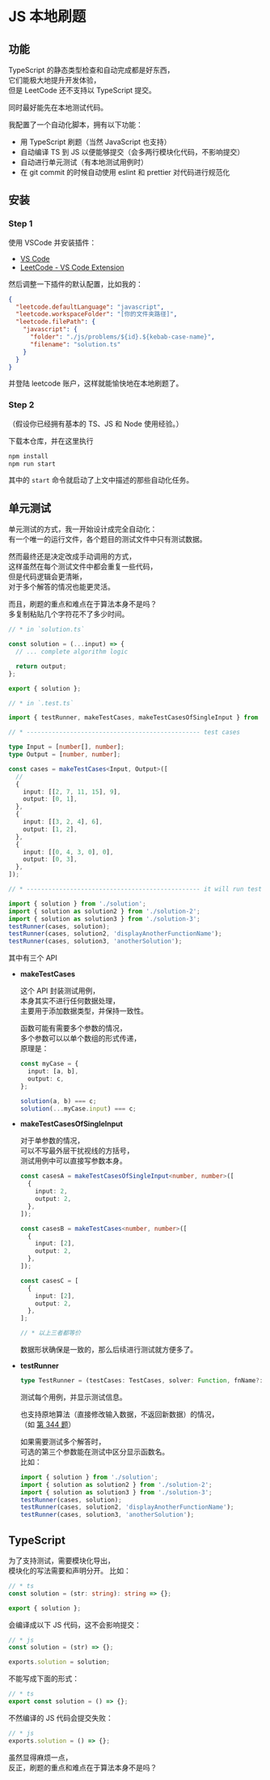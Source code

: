 # JS 本地刷题

## 功能

TypeScript 的静态类型检查和自动完成都是好东西，  
它们能极大地提升开发体验，  
但是 LeetCode 还不支持以 TypeScript 提交。

同时最好能先在本地测试代码。

我配置了一个自动化脚本，拥有以下功能：

- 用 TypeScript 刷题（当然 JavaScript 也支持）
- 自动编译 TS 到 JS 以便能够提交（会多两行模块化代码，不影响提交）
- 自动进行单元测试（有本地测试用例时）
- 在 git commit 的时候自动使用 eslint 和 prettier 对代码进行规范化

## 安装

### Step 1

使用 VSCode 并安装插件：

- [VS Code](https://code.visualstudio.com/)
- [LeetCode - VS Code Extension](https://marketplace.visualstudio.com/items?itemName=shengchen.vscode-leetcode)

然后调整一下插件的默认配置，比如我的：

```json
{
  "leetcode.defaultLanguage": "javascript",
  "leetcode.workspaceFolder": "[你的文件夹路径]",
  "leetcode.filePath": {
    "javascript": {
      "folder": "./js/problems/${id}.${kebab-case-name}",
      "filename": "solution.ts"
    }
  }
}
```

并登陆 leetcode 账户，这样就能愉快地在本地刷题了。

### Step 2

（假设你已经拥有基本的 TS、JS 和 Node 使用经验。）

下载本仓库，并在这里执行

```bash
npm install
npm run start
```

其中的 `start` 命令就启动了上文中描述的那些自动化任务。

## 单元测试

单元测试的方式，我一开始设计成完全自动化：  
有一个唯一的运行文件，各个题目的测试文件中只有测试数据。

然而最终还是决定改成手动调用的方式，  
这样虽然在每个测试文件中都会重复一些代码，  
但是代码逻辑会更清晰，  
对于多个解答的情况也能更灵活。

而且，刷题的重点和难点在于算法本身不是吗？  
多复制粘贴几个字符花不了多少时间。

```ts
// * in `solution.ts`

const solution = (...input) => {
  // ... complete algorithm logic

  return output;
};

export { solution };
```

```ts
// * in `.test.ts`

import { testRunner, makeTestCases, makeTestCasesOfSingleInput } from '../../helper/test-helper';

// * ------------------------------------------------ test cases

type Input = [number[], number];
type Output = [number, number];

const cases = makeTestCases<Input, Output>([
  //
  {
    input: [[2, 7, 11, 15], 9],
    output: [0, 1],
  },
  {
    input: [[3, 2, 4], 6],
    output: [1, 2],
  },
  {
    input: [[0, 4, 3, 0], 0],
    output: [0, 3],
  },
]);

// * ------------------------------------------------ it will run test

import { solution } from './solution';
import { solution as solution2 } from './solution-2';
import { solution as solution3 } from './solution-3';
testRunner(cases, solution);
testRunner(cases, solution2, 'displayAnotherFunctionName');
testRunner(cases, solution3, 'anotherSolution');
```

其中有三个 API

- **makeTestCases**

  这个 API 封装测试用例，  
  本身其实不进行任何数据处理，  
  主要用于添加数据类型，并保持一致性。

  函数可能有需要多个参数的情况，  
  多个参数可以以单个数组的形式传递，  
  原理是：

  ```ts
  const myCase = {
    input: [a, b],
    output: c,
  };

  solution(a, b) === c;
  solution(...myCase.input) === c;
  ```

- **makeTestCasesOfSingleInput**

  对于单参数的情况，  
  可以不写最外层干扰视线的方括号，  
  测试用例中可以直接写参数本身。

  ```ts
  const casesA = makeTestCasesOfSingleInput<number, number>([
    {
      input: 2,
      output: 2,
    },
  ]);

  const casesB = makeTestCases<number, number>([
    {
      input: [2],
      output: 2,
    },
  ]);

  const casesC = [
    {
      input: [2],
      output: 2,
    },
  ];

  // * 以上三者都等价
  ```

  数据形状确保是一致的，那么后续进行测试就方便多了。

- **testRunner**

  ```ts
  type TestRunner = (testCases: TestCases, solver: Function, fnName?: string) => void;
  ```

  测试每个用例，并显示测试信息。

  也支持原地算法（直接修改输入数据，不返回新数据）的情况，  
  （如 [第 344 题](https://leetcode-cn.com/problems/reverse-string/)）

  如果需要测试多个解答时，  
  可选的第三个参数能在测试中区分显示函数名。  
  比如：

  ```ts
  import { solution } from './solution';
  import { solution as solution2 } from './solution-2';
  import { solution as solution3 } from './solution-3';
  testRunner(cases, solution);
  testRunner(cases, solution2, 'displayAnotherFunctionName');
  testRunner(cases, solution3, 'anotherSolution');
  ```

## TypeScript

为了支持测试，需要模块化导出，  
模块化的写法需要和声明分开。
比如：

```ts
// * ts
const solution = (str: string): string => {};

export { solution };
```

会编译成以下 JS 代码，这不会影响提交：

```ts
// * js
const solution = (str) => {};

exports.solution = solution;
```

不能写成下面的形式：

```ts
// * ts
export const solution = () => {};
```

不然编译的 JS 代码会提交失败：

```ts
// * js
exports.solution = () => {};
```

虽然显得麻烦一点，  
反正，刷题的重点和难点在于算法本身不是吗？
